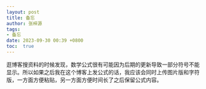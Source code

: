 ```yaml
---
layout: post
title: 备忘
author: 张梓源
tags:
- 备忘
date: 2023-09-30 00:39 +0800
toc:  true
---
```

逛博客搜资料的时候发现，数学公式很有可能因为后期的更新导致一部分符号不能显示。所以如果之后我在这个博客上发公式的话，我应该会同时上传图片版和字符版，一方面方便粘贴，另一方面方便时间长了之后保留公式内容。
